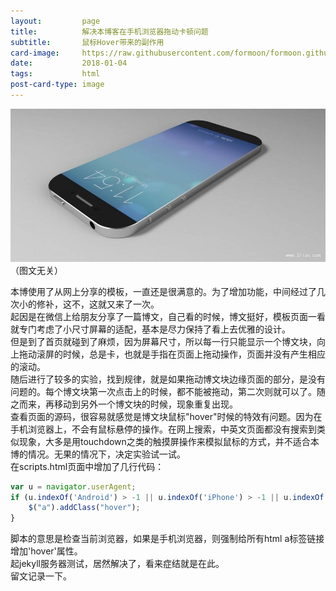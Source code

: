 ```yaml
---
layout:         page
title:          解决本博客在手机浏览器拖动卡顿问题
subtitle:       鼠标Hover带来的副作用
card-image:     https://raw.githubusercontent.com/formoon/formoon.github.io/master/attachments/201801/iphone.jpg
date:           2018-01-04
tags:           html
post-card-type: image
---
```

![](https://raw.githubusercontent.com/formoon/formoon.github.io/master/attachments/201801/iphone.jpg)（图文无关）

本博使用了从网上分享的模板，一直还是很满意的。为了增加功能，中间经过了几次小的修补，这不，这就又来了一次。  
起因是在微信上给朋友分享了一篇博文，自己看的时候，博文挺好，模板页面一看就专门考虑了小尺寸屏幕的适配，基本是尽力保持了看上去优雅的设计。  
但是到了首页就碰到了麻烦，因为屏幕尺寸，所以每一行只能显示一个博文块，向上拖动滚屏的时候，总是卡，也就是手指在页面上拖动操作，页面并没有产生相应的滚动。  
随后进行了较多的实验，找到规律，就是如果拖动博文块边缘页面的部分，是没有问题的。每个博文块第一次点击上的时候，都不能被拖动，第二次则就可以了。随之而来，再移动到另外一个博文块的时候，现象重复出现。  
查看页面的源码，很容易就感觉是博文块鼠标"hover"时候的特效有问题。因为在手机浏览器上，不会有鼠标悬停的操作。在网上搜索，中英文页面都没有搜索到类似现象，大多是用touchdown之类的触摸屏操作来模拟鼠标的方式，并不适合本博的情况。无果的情况下，决定实验试一试。  
在scripts.html页面中增加了几行代码：
```javascript
var u = navigator.userAgent;
if (u.indexOf('Android') > -1 || u.indexOf('iPhone') > -1 || u.indexOf('iPad') > -1){
	$("a").addClass("hover");
}
```
脚本的意思是检查当前浏览器，如果是手机浏览器，则强制给所有html a标签链接增加'hover'属性。  
起jekyll服务器测试，居然解决了，看来症结就是在此。  
留文记录一下。  


